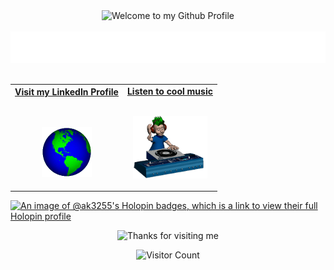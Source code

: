<!-- "Hero" Header -->
<div align="center">
  <img src="https://github.com/BrunnerLivio/brunnerlivio/blob/master/images/welcome.png?raw=true" style="max-width: 100%;" alt="Welcome to my Github Profile" />
  <br />
  <br />
  <img height="50" alt="My Name is Aman and I like Flutter and Java" src="images/personal_note.svg" />
  <br />
  <br />

</div>

<!-- Social -->
<table width="100%" align="center">
<tr>
<td align="center">
<a href="https://www.linkedin.com/in/aman-kumar-b0424b188/">
<strong>Visit my LinkedIn Profile </strong>
<br />
<br />
<br />

<p>

<img alt="Globe" height="80" src="images/globe.gif">
</a>
</p>

</td>


<td align="center">
<a href="https://www.youtube.com/watch?v=uPD0QOGTmMI&ab_channel=TheWeekndVEVO">
<strong>Listen to cool music</strong>
<br />
<br />



<p>
<img height="100" alt="Music" src="images/music.gif"> 
</a>
</p>
</td>


</tr>
</table>


<!-- Footer -->

<!-- Badges -->
[![An image of @ak3255's Holopin badges, which is a link to view their full Holopin profile](https://holopin.me/ak3255)](https://holopin.io/@ak3255)


<div align="center">

<img height="120" alt="Thanks for visiting me" width="100%" src="https://raw.githubusercontent.com/BrunnerLivio/brunnerlivio/master/images/marquee.svg" />
<br />

![Visitor Count](https://profile-counter.glitch.me/brunnerlivio/count.svg)


</div>
